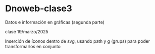 # Dnoweb-clase3
Datos e información en gráficas (segunda parte) 

clase 19/marzo/2025

Inserción de íconos dentro de svg, usando path y g (grups) para poder transformarlos en conjunto